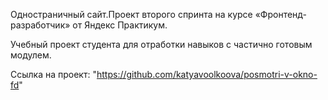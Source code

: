 Одностраничный сайт.Проект второго спринта на курсе «Фронтенд-разработчик» от Яндекс Практикум.

Учебный проект студента для отработки навыков с частично готовым модулем.

Ссылка на проект: "https://github.com/katyavoolkoova/posmotri-v-okno-fd"
